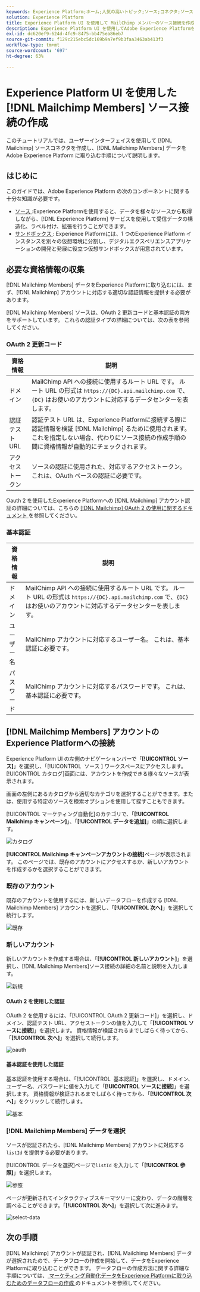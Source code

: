 ```yaml
---
keywords: Experience Platform;ホーム;人気の高いトピック;ソース;コネクタ;ソースコネクタ;ソース sdk;SDK;SDK
solution: Experience Platform
title: Experience Platform UI を使用して MailChimp メンバーのソース接続を作成する
description: Experience Platform UI を使用してAdobe Experience Platformを MailChimp メンバーに接続する方法を説明します。
exl-id: dc620ef9-624d-4fc9-8475-bb475ea86eb7
source-git-commit: f129c215ebc5dc169b9a7ef9b3faa3463ab413f3
workflow-type: tm+mt
source-wordcount: '697'
ht-degree: 63%

---
```


# Experience Platform UI を使用した [!DNL Mailchimp Members] ソース接続の作成

このチュートリアルでは、ユーザーインターフェイスを使用して [!DNL Mailchimp] ソースコネクタを作成し、[!DNL Mailchimp Members] データを Adobe Experience Platform に取り込む手順について説明します。

## はじめに

このガイドでは、Adobe Experience Platform の次のコンポーネントに関する十分な知識が必要です。

* [ ソース ](../../../../home.md):Experience Platformを使用すると、データを様々なソースから取得しながら、[!DNL Experience Platform] サービスを使用して受信データの構造化、ラベル付け、拡張を行うことができます。
* [ サンドボックス ](../../../../../sandboxes/home.md): Experience Platformには、1 つのExperience Platform インスタンスを別々の仮想環境に分割し、デジタルエクスペリエンスアプリケーションの開発と発展に役立つ仮想サンドボックスが用意されています。

## 必要な資格情報の収集

[!DNL Mailchimp Members] データをExperience Platformに取り込むには、まず、[!DNL Mailchimp] アカウントに対応する適切な認証情報を提供する必要があります。

[!DNL Mailchimp Members] ソースは、OAuth 2 更新コードと基本認証の両方をサポートしています。 これらの認証タイプの詳細については、次の表を参照してください。　

### OAuth 2 更新コード

| 資格情報 | 説明 |
| --- | --- |
| ドメイン | MailChimp API への接続に使用するルート URL です。 ルート URL の形式は `https://{DC}.api.mailchimp.com` で、 `{DC}` はお使いのアカウントに対応するデータセンターを表します。 |
| 認証テスト URL | 認証テスト URL は、Experience Platformに接続する際に認証情報を検証 [!DNL Mailchimp] るために使用されます。 これを指定しない場合、代わりにソース接続の作成手順の間に資格情報が自動的にチェックされます。 |
| アクセストークン | ソースの認証に使用された、対応するアクセストークン。これは、OAuth ベースの認証に必要です。 |

Oauth 2 を使用したExperience Platformへの [!DNL Mailchimp] アカウント認証の詳細については、こちらの [[!DNL Mailchimp] OAuth 2 の使用に関するドキュメント ](https://mailchimp.com/developer/marketing/guides/access-user-data-oauth-2/) を参照してください。

### 基本認証

| 資格情報 | 説明 |
| --- | --- |
| ドメイン | MailChimp API への接続に使用するルート URL です。 ルート URL の形式は `https://{DC}.api.mailchimp.com` で、`{DC}` はお使いのアカウントに対応するデータセンターを表します。 |
| ユーザー名 | MailChimp アカウントに対応するユーザー名。 これは、基本認証に必要です。 |
| パスワード | MailChimp アカウントに対応するパスワードです。 これは、基本認証に必要です。 |

## [!DNL Mailchimp Members] アカウントのExperience Platformへの接続

Experience Platform UI の左側のナビゲーションバーで「**[!UICONTROL ソース]**」を選択し、「[!UICONTROL &#x200B; ソース &#x200B;] ワークスペースにアクセスします。 [!UICONTROL カタログ]画面には、アカウントを作成できる様々なソースが表示されます。

画面の左側にあるカタログから適切なカテゴリを選択することができます。または、使用する特定のソースを検索オプションを使用して探すこともできます。

[!UICONTROL マーケティング自動化]のカテゴリで、「**[!UICONTROL Mailchimp キャンペーン]**」、「**[!UICONTROL データを追加]**」の順に選択します。

![カタログ](../../../../images/tutorials/create/mailchimp-members/catalog.png)

**[!UICONTROL Mailchimp キャンペーンアカウントの接続]**&#x200B;ページが表示されます。 このページでは、既存のアカウントにアクセスするか、新しいアカウントを作成するかを選択することができます。

### 既存のアカウント

既存のアカウントを使用するには、新しいデータフローを作成する [!DNL Mailchimp Members] アカウントを選択し、「**[!UICONTROL 次へ]**」を選択して続行します。

![既存](../../../../images/tutorials/create/mailchimp-members/existing.png)

### 新しいアカウント

新しいアカウントを作成する場合は、「**[!UICONTROL 新しいアカウント]**」を選択し、[!DNL Mailchimp Members]ソース接続の詳細の名前と説明を入力します。

![新規](../../../../images/tutorials/create/mailchimp-members/new.png)


#### OAuth 2 を使用した認証

OAuth 2 を使用するには、「[!UICONTROL OAuth 2 更新コード &#x200B;]」を選択し、ドメイン、認証テスト URL、アクセストークンの値を入力して「**[!UICONTROL ソースに接続]**」を選択します。 資格情報が検証されるまでしばらく待ってから、「**[!UICONTROL 次へ]**」を選択して続行します。

![oauth](../../../../images/tutorials/create/mailchimp-members/oauth.png)

#### 基本認証を使用した認証

基本認証を使用する場合は、「[!UICONTROL &#x200B; 基本認証 &#x200B;]」を選択し、ドメイン、ユーザー名、パスワードに値を入力して「**[!UICONTROL ソースに接続]**」を選択します。 資格情報が検証されるまでしばらく待ってから、「**[!UICONTROL 次へ]**」をクリックして続行します。

![基本](../../../../images/tutorials/create/mailchimp-members/basic.png)

### [!DNL Mailchimp Members] データを選択

ソースが認証されたら、[!DNL Mailchimp Members] アカウントに対応する `listId` を提供する必要があります。

[!UICONTROL データを選択]ページで`listId` を入力して「**[!UICONTROL 参照]**」を選択します。

![参照](../../../../images/tutorials/create/mailchimp-members/explore.png)

ページが更新されてインタラクティブスキーマツリーに変わり、データの階層を調べることができます。「**[!UICONTROL 次へ]**」を選択して次に進みます。

![select-data](../../../../images/tutorials/create/mailchimp-members/select-data.png)

## 次の手順

[!DNL Mailchimp] アカウントが認証され、[!DNL Mailchimp Members] データが選択されたので、データフローの作成を開始して、データをExperience Platformに取り込むことができます。 データフローの作成方法に関する詳細な手順については、[ マーケティング自動化データをExperience Platformに取り込むためのデータフローの作成 ](../../dataflow/marketing-automation.md) のドキュメントを参照してください。
